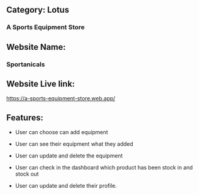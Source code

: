
## Category: Lotus
### A Sports Equipment Store

## Website Name:
### Sportanicals

## Website Live link:
 <https://a-sports-equipment-store.web.app/>


 ## Features:
 - User can choose can add equipment
 - User can see their equipment what they added
 - User can update and delete the equipment
 
 - User can check in the dashboard which product has been stock in and stock out
 - User can update and delete their profile.


   
 

  
